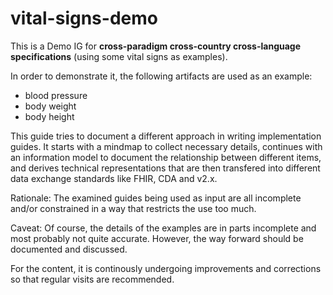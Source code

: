 # vital-signs-demo

This is a Demo IG for **cross-paradigm cross-country cross-language specifications** (using some vital signs as examples).

In order to demonstrate it, the following artifacts are used as an example:

* blood pressure
* body weight
* body height

This guide tries to document a different approach in writing implementation guides. 
It starts with a mindmap to collect necessary details, continues with an information model
to document the relationship between different items, and derives technical representations
that are then transfered into different data exchange standards like FHIR, CDA and v2.x.

Rationale: The examined guides being used as input are all incomplete and/or constrained in a way that
restricts the use too much.

Caveat: Of course, the details of the examples are in parts incomplete and most probably not quite accurate.
However, the way forward should be documented and discussed.

For the content, it is continously undergoing improvements and corrections so that regular visits 
are recommended.
